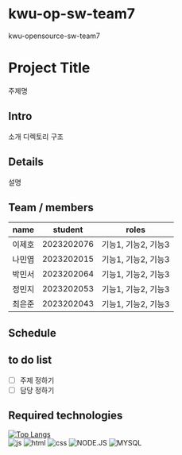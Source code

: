 # kwu-op-sw-team7
kwu-opensource-sw-team7

# Project Title
주제명

## Intro
소개
디렉토리 구조

## Details
설명

## Team / members
| name | student | roles |
|---|----------|------------|
| 이제호 | 2023202076 | 기능1, 기능2, 기능3 |
| 나민엽 | 2023202015 | 기능1, 기능2, 기능3 |
| 박민서 | 2023202064 | 기능1, 기능2, 기능3 |
| 정민지 | 2023202053 | 기능1, 기능2, 기능3 |
| 최은준 | 2023202043 | 기능1, 기능2, 기능3 |

## Schedule

## to do list
- [ ] 주제 정하기
- [ ] 담당 정하기

## Required technologies
[![Top Langs](https://github-readme-stats.vercel.app/api/top-langs/?username=color1478)](https://github.com/anuraghazra/github-readme-stats)
<br>
![js](https://img.shields.io/badge/JavaScript-F7DF1E?style=for-the-badge&logo=JavaScript&logoColor=white)
![html](https://img.shields.io/badge/HTML-239120?style=for-the-badge&logo=html5&logoColor=white)
![css](https://img.shields.io/badge/CSS-239120?&style=for-the-badge&logo=css3&logoColor=white)
![NODE.JS](https://img.shields.io/badge/Node.js-43853D?style=for-the-badge&logo=node.js&logoColor=white)
![MYSQL](https://img.shields.io/badge/MySQL-005C84?style=for-the-badge&logo=mysql&logoColor=white)
